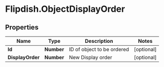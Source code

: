 # Flipdish.ObjectDisplayOrder

## Properties
Name | Type | Description | Notes
------------ | ------------- | ------------- | -------------
**Id** | **Number** | ID of object to be ordered | [optional] 
**DisplayOrder** | **Number** | New Display order | [optional] 


